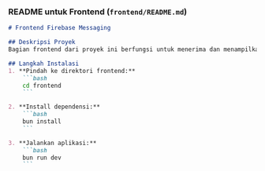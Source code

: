 
### README untuk Frontend (`frontend/README.md`)

```markdown
# Frontend Firebase Messaging

## Deskripsi Proyek
Bagian frontend dari proyek ini berfungsi untuk menerima dan menampilkan push notifications menggunakan Firebase Cloud Messaging. Frontend ini dibangun menggunakan ReactJS dengan Vite sebagai bundler.

## Langkah Instalasi
1. **Pindah ke direktori frontend:**
    ```bash
    cd frontend
    ```

2. **Install dependensi:**
    ```bash
    bun install
    ```

3. **Jalankan aplikasi:**
    ```bash
    bun run dev
    ```

